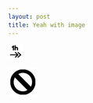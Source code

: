 ```yaml
---
layout: post
title: Yeah with image
---
```

![](/images/1f481e2f-1189-432a-b7bb-77fb2c9a5ff5/1-hour-icon.png)

  
![](/images/1f481e2f-1189-432a-b7bb-77fb2c9a5ff5/block-icon@2x.png)